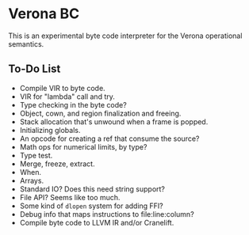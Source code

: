 # Verona BC

This is an experimental byte code interpreter for the Verona operational semantics.

## To-Do List

* Compile VIR to byte code.
* VIR for "lambda" call and try.
* Type checking in the byte code?
* Object, cown, and region finalization and freeing.
* Stack allocation that's unwound when a frame is popped.
* Initializing globals.
* An opcode for creating a ref that consume the source?
* Math ops for numerical limits, by type?
* Type test.
* Merge, freeze, extract.
* When.
* Arrays.
* Standard IO? Does this need string support?
* File API? Seems like too much.
* Some kind of `dlopen` system for adding FFI?
* Debug info that maps instructions to file:line:column?
* Compile byte code to LLVM IR and/or Cranelift.
